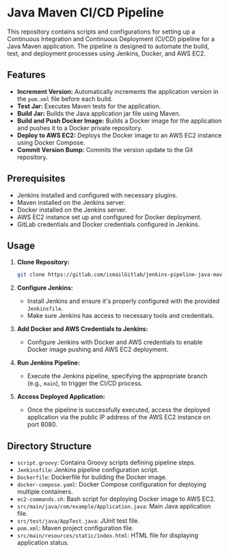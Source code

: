 # Java Maven CI/CD Pipeline

This repository contains scripts and configurations for setting up a Continuous Integration and Continuous Deployment (CI/CD) pipeline for a Java Maven application. The pipeline is designed to automate the build, test, and deployment processes using Jenkins, Docker, and AWS EC2.

## Features

- **Increment Version:** Automatically increments the application version in the `pom.xml` file before each build.
- **Test Jar:** Executes Maven tests for the application.
- **Build Jar:** Builds the Java application jar file using Maven.
- **Build and Push Docker Image:** Builds a Docker image for the application and pushes it to a Docker private repository.
- **Deploy to AWS EC2:** Deploys the Docker image to an AWS EC2 instance using Docker Compose.
- **Commit Version Bump:** Commits the version update to the Git repository.

## Prerequisites

- Jenkins installed and configured with necessary plugins.
- Maven installed on the Jenkins server.
- Docker installed on the Jenkins server.
- AWS EC2 instance set up and configured for Docker deployment.
- GitLab credentials and Docker credentials configured in Jenkins.

## Usage

1. **Clone Repository:**
   ```bash
   git clone https://gitlab.com/ismailGitlab/jenkins-pipeline-java-maven.git

2. **Configure Jenkins:**
   - Install Jenkins and ensure it's properly configured with the provided `Jenkinsfile`.
   - Make sure Jenkins has access to necessary tools and credentials.

3. **Add Docker and AWS Credentials to Jenkins:**
   - Configure Jenkins with Docker and AWS credentials to enable Docker image pushing and AWS EC2 deployment.

4. **Run Jenkins Pipeline:**
   - Execute the Jenkins pipeline, specifying the appropriate branch (e.g., `main`), to trigger the CI/CD process.

5. **Access Deployed Application:**
   - Once the pipeline is successfully executed, access the deployed application via the public IP address of the AWS EC2 instance on port 8080.

## Directory Structure

- `script.groovy`: Contains Groovy scripts defining pipeline steps.
- `Jenkinsfile`: Jenkins pipeline configuration script.
- `Dockerfile`: Dockerfile for building the Docker image.
- `docker-compose.yaml`: Docker Compose configuration for deploying multiple containers.
- `ec2-commands.sh`: Bash script for deploying Docker image to AWS EC2.
- `src/main/java/com/example/Application.java`: Main Java application file.
- `src/test/java/AppTest.java`: JUnit test file.
- `pom.xml`: Maven project configuration file.
- `src/main/resources/static/index.html`: HTML file for displaying application status.
